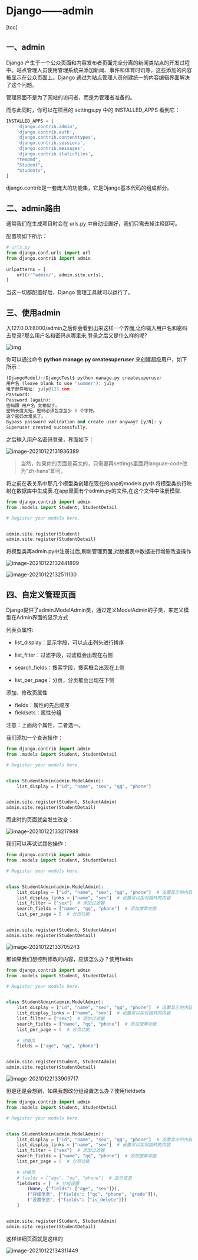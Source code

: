 # Django——admin

[toc]

## 一、admin

Django 产生于一个公众页面和内容发布者页面完全分离的新闻类站点的开发过程中。站点管理人员使用管理系统来添加新闻、事件和体育时讯等，这些添加的内容被显示在公众页面上。Django 通过为站点管理人员创建统一的内容编辑界面解决了这个问题。

管理界面不是为了网站的访问者，而是为管理者准备的。

而与此同时，你可以在项目的 settings.py 中的 INSTALLED_APPS 看到它：

```python
INSTALLED_APPS = [
    'django.contrib.admin',
    'django.contrib.auth',
    'django.contrib.contenttypes',
    'django.contrib.sessions',
    'django.contrib.messages',
    'django.contrib.staticfiles',
    "tempmd",
    "Student",
    "Students",
]
```

django.contrib是一套庞大的功能集，它是Django基本代码的组成部分。

## 二、admin路由

通常我们在生成项目时会在 urls.py 中自动设置好，我们只需去掉注释即可。

配置项如下所示：

```python
# urls.py
from django.conf.urls import url
from django.contrib import admin
 
urlpatterns = [
    url(r'^admin/', admin.site.urls),
]
```

当这一切都配置好后，Django 管理工具就可以运行了。

## 三、使用admin

入127.0.0.1:8000/admin之后你会看到出来这样一个界面,让你输入用户名和密码去登录?那么用户名和密码从哪里来,登录之后又是什么样的呢?

![img](https://www.runoob.com/wp-content/uploads/2015/01/admin1.png)

你可以通过命令 **python manage.py createsuperuser** 来创建超级用户，如下所示：

```python
(DjangoModel)~/DjangoTest$ python manage.py createsuperuser
用户名 (leave blank to use 'summer'): july
电子邮件地址: july@123.com
Password: 
Password (again): 
密码跟 用户名 太相似了。
密码长度太短。密码必须包含至少 8 个字符。
这个密码太常见了。
Bypass password validation and create user anyway? [y/N]: y
Superuser created successfully.

```

之后输入用户名密码登录，界面如下：

![image-20210122131936389](imgs/image-20210122131936389.png)

>    当然，如果你的页面是英文的，只需要再settings里面将languae-code改为“zh-hans”即可。

将之前在表关系中那几个模型类创建在现在的app的models.py中.将模型类执行映射在数据库中生成表.在app里面有个admin.py的文件,在这个文件中注册模型.

```python
from django.contrib import admin
from .models import Student, StudentDetail

# Register your models here.


admin.site.register(Student)
admin.site.register(StudentDetail)

```

将模型类再admin.py中注册过后,刷新管理页面,对数据表中数据进行增删改查操作

![image-20210122132441899](imgs/image-20210122132441899.png)

![image-20210122132511130](imgs/image-20210122132511130.png)

## 四、自定义管理页面

Django提供了admin.ModelAdmin类，通过定义ModelAdmin的子类，来定义模型在Admin界面的显示方式

列表页属性:

-   list_display：显示字段，可以点击列头进行排序

-   list_filter：过滤字段，过滤框会出现在右侧

-   search_fields：搜索字段，搜索框会出现在上侧
-   list_per_page：分页，分页框会出现在下侧

添加、修改页属性

-   fields：属性的先后顺序
-   fieldsets：属性分组

注意：上面两个属性，二者选一。

我们添加一个查询操作：

```python
from django.contrib import admin
from .models import Student, StudentDetail

# Register your models here.


class StudentAdmin(admin.ModelAdmin):
	list_display = ["id", "name", "sex", "qq", "phone"]


admin.site.register(Student, StudentAdmin)
admin.site.register(StudentDetail)
```

而此时的页面就会发生改变：

![image-20210122133217988](imgs/image-20210122133217988.png)

我们可以再试试其他操作：

```python
from django.contrib import admin
from .models import Student, StudentDetail

# Register your models here.


class StudentAdmin(admin.ModelAdmin):
	list_display = ["id", "name", "sex", "qq", "phone"]  # 设置显示的内容
	list_display_links = ["name", "sex"]  # 设置可以实现跳转的内容
	list_filter = ["sex"]  # 添加过滤器
	search_fields = ["name", "qq", "phone"]  # 添加搜索功能
	list_per_page = 5  # 分页功能


admin.site.register(Student, StudentAdmin)
admin.site.register(StudentDetail)
```

![image-20210122133705243](imgs/image-20210122133705243.png)

那如果我们想控制修改的内容，应该怎么办？使用fields

```python
from django.contrib import admin
from .models import Student, StudentDetail

# Register your models here.


class StudentAdmin(admin.ModelAdmin):
	list_display = ["id", "name", "sex", "qq", "phone"]  # 设置显示的内容
	list_display_links = ["name", "sex"]  # 设置可以实现跳转的内容
	list_filter = ["sex"]  # 添加过滤器
	search_fields = ["name", "qq", "phone"]  # 添加搜索功能
	list_per_page = 5  # 分页功能
	
	# 详情页
	fields = ["age", "qq", "phone"]


admin.site.register(Student, StudentAdmin)
admin.site.register(StudentDetail)
```

![image-20210122133909717](imgs/image-20210122133909717.png)

但是还是会想到，如果我想改分组设置怎么办？使用fieldsets

```python
from django.contrib import admin
from .models import Student, StudentDetail

# Register your models here.


class StudentAdmin(admin.ModelAdmin):
	list_display = ["id", "name", "sex", "qq", "phone"]  # 设置显示的内容
	list_display_links = ["name", "sex"]  # 设置可以实现跳转的内容
	list_filter = ["sex"]  # 添加过滤器
	search_fields = ["name", "qq", "phone"]  # 添加搜索功能
	list_per_page = 5  # 分页功能
	
	# 详情页
	# fields = ["age", "qq", "phone"]  # 显示信息
	fieldsets = [  # 分组设置
		(None, {"fields": ["age", "sex"]}),
		("详细信息", {"fields": ["qq", "phone", "grade"]}),
		('设置信息', {"fields": ["is_delete"]})
	]


admin.site.register(Student, StudentAdmin)
admin.site.register(StudentDetail)
```

这样详细页面就是这样的

![image-20210122134311449](imgs/image-20210122134311449.png)